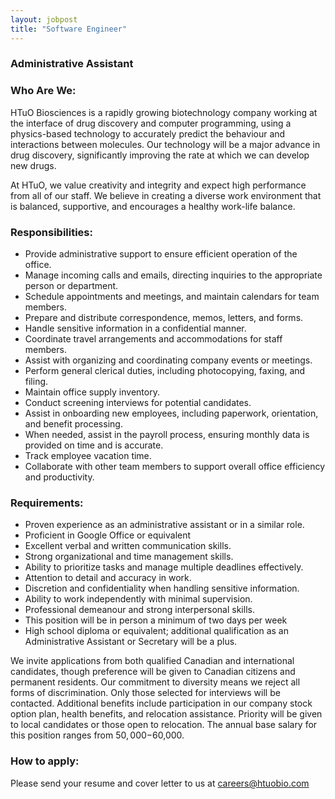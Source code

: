 ```yaml
---
layout: jobpost
title: "Software Engineer"
---
```



### Administrative Assistant

### Who Are We:
HTuO Biosciences is a rapidly growing biotechnology company working at the interface of drug discovery and computer programming, using a physics-based technology to accurately predict the behaviour and interactions between molecules. Our technology will be a major advance in drug discovery, significantly improving the rate at which we can develop new drugs.

At HTuO, we value creativity and integrity and expect high performance from all of our staff. We believe in creating a diverse work environment that is balanced, supportive, and encourages a healthy work-life balance.

### Responsibilities:
* Provide administrative support to ensure efficient operation of the office.
* Manage incoming calls and emails, directing inquiries to the appropriate person or department.
* Schedule appointments and meetings, and maintain calendars for team members.
* Prepare and distribute correspondence, memos, letters, and forms.
* Handle sensitive information in a confidential manner.
* Coordinate travel arrangements and accommodations for staff members.
* Assist with organizing and coordinating company events or meetings.
* Perform general clerical duties, including photocopying, faxing, and filing.
* Maintain office supply inventory.
* Conduct screening interviews for potential candidates.
* Assist in onboarding new employees, including paperwork, orientation, and benefit processing. 
* When needed, assist in the payroll process, ensuring monthly data is provided on time and is accurate.
* Track employee vacation time. 
* Collaborate with other team members to support overall office efficiency and productivity.

### Requirements:
* Proven experience as an administrative assistant or in a similar role.
* Proficient in Google Office or equivalent
* Excellent verbal and written communication skills.
* Strong organizational and time management skills.
* Ability to prioritize tasks and manage multiple deadlines effectively.
* Attention to detail and accuracy in work.
* Discretion and confidentiality when handling sensitive information.
* Ability to work independently with minimal supervision.
* Professional demeanour and strong interpersonal skills.
* This position will be in person a minimum of two days per week
* High school diploma or equivalent; additional qualification as an Administrative Assistant or Secretary will be a plus.

We invite applications from both qualified Canadian and international candidates, though preference will be given to Canadian citizens and permanent residents. Our commitment to diversity means we reject all forms of discrimination. Only those selected for interviews will be contacted. Additional benefits include participation in our company stock option plan, health benefits, and relocation assistance. Priority will be given to local candidates or those open to relocation.  The annual base salary for this position ranges from $50,000-$60,000.

### How to apply:

Please send your resume and cover letter to us at 
[careers@htuobio.com](mailto:careers@htuobio.com)
